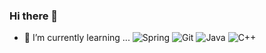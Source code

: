 ### Hi there 👋

- 🌱 I’m currently learning ...
<img alt="Spring" src ="https://img.shields.io/badge/Spring-6DB33F.svg?&style=flat-square&logo=Spring&logoColor=white"/> <img alt="Git" src ="https://img.shields.io/badge/Git-F05032.svg?&style=flat-square&logo=Git&logoColor=white"/> <img alt="Java" src ="https://img.shields.io/badge/Java-FF7800.svg?&style=flat-square&logo=Java&logoColor=white"/> <img alt="C++" src ="https://img.shields.io/badge/C++-00599C.svg?&style=flat-square&logo=C++&logoColor=white"/>
